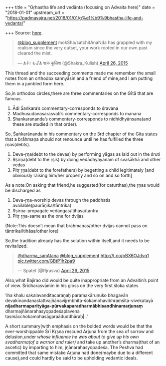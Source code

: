 +++
title = "Gṛhastha life and vedānta (focusing on Advaita here)"
date = "2018-01-01"
upstream_url = "https://padmavajra.net/2018/01/01/g%e1%b9%9bhastha-life-and-vedanta/"

+++
Source: [here](https://padmavajra.net/2018/01/01/g%e1%b9%9bhastha-life-and-vedanta/).





> [@blog_supplement](https://twitter.com/blog_supplement?ref_src=twsrc%5Etfw)
> mokSha/satchitAnaNda has grappled with my realism since the very
> outset, your work rooted in our own past cleared the mist.
>
> — 𑀰𑀓𑁆𑀭 𑀓𑀼𑀮𑀺𑀰 शक्र कुलिश (@Shakra_Kulish) [April 26,
> 2015](https://twitter.com/Shakra_Kulish/status/592452687569883136?ref_src=twsrc%5Etfw)



This thread and the succeeding comments made me remember the small notes
from an orthodox sannyāsin and a friend of mine,and I am putting them in
a jumbled form here.

So,in orthodox circles,there are three commentaries on the Gītā that are
famous.

1.  Ādi Śaṅkara’s commentary-corresponds to śravana
2.  Madhusudanasarasvatī’s commentary-corresponds to manana
3.  Shankarananda’s commentary-corresponds to nidhidhyānsana(and these
    are studied in that order).

So, Śaṅkarānanda in his commentary on the 3rd chapter of the Gita states
that a brāhmaṇa should not renounce until he has fulfilled the three
ṛṇas(debts).

1.  Deva-ṛṇa(debt to the devas) by performing yāgas as laid out in the
    śruti
2.  Ṛṣirṇa(debt to the ṛṣis) by doing vedādhyayanam of svaśākhā and
    other vedas
3.  Pitṛ ṛṇa(debt to the forefathers) by begetting a child legitimately
    \[and obviously raising him/her properly and so on and so forth\]

As a note:On asking that friend,he suggested(for caturthas),the ṛṇas
would be discharged as

1.  Deva-ṛṇa-worship devas through the paddhatis
    available(paurāṇika/tāntrika)
2.  Ṛṣirṇa-propagate vedāṇgas/itihāsa/tantra
3.  Pitṛ ṛṇa-same as the one for dvijas

(Note:This doesn’t mean that brāhmaṇas/other dvijas cannot pass on
tāntrika/itihāsa/other lore)

So,the tradition already has the solution within itself,and it needs to
be revitalized.

> [@dharma_sanAtana](https://twitter.com/dharma_sanatana?ref_src=twsrc%5Etfw)
> [@blog_supplement](https://twitter.com/blog_supplement?ref_src=twsrc%5Etfw)
> <http://t.co/pBX6OJdvq1>
> [pic.twitter.com/GBtP1h2pa9](http://t.co/GBtP1h2pa9)
>
> — Spatel (@Rjrasva) [April 26,
> 2015](https://twitter.com/Rjrasva/status/592476636433395712?ref_src=twsrc%5Etfw)



Also,what Bajirao did would be quite inappropriate from an Advaitin’s
point of view. Śrīdharasvāmīn in his gloss on the very first śloka
states

‘iha khalu sakalavanditacaraṇaḥ paramakāruṇuko bhagavān
devakīnandanastattvajñānavijṛmbhita-śokamohavibhraṃśita-vivekatayā
**nijadharmaparityāga-pūrvakaparadharmābhisandhinamarjunaṃ**
dharmajñānarahasyopadeśaplavena tasmācchokamohasāgaraāduddhāraḥ\|..’



A short summary(with emphasis on the bolded words would be that the
ever-worshippable Śrī Kṛṣṇa rescued Arjuna from the sea of sorrow and
delusion,under *whose influence he was about to give up his own
svadharma(of a warrior and ruler)* and take up another’s dharma(that of
an ascetic) by imparting to him, jṇānarahasyopadeśa. The Peshva had
committed that same mistake Arjuna had done(maybe due to a different
cause),and could hardly be said to be upholding vedantic ideals.
